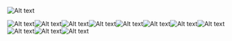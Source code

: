 ![Alt text](image.png)

![Alt text](image.png)![Alt text](image.png)![Alt text](image.png)![Alt text](image.png)![Alt text](image.png)![Alt text](image.png)![Alt text](image.png)![Alt text](image.png)![Alt text](image.png)![Alt text](image.png)![Alt text](image.png)